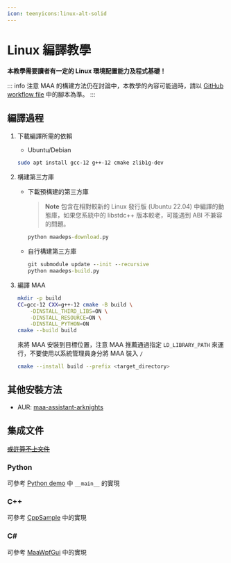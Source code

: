 ```yaml
---
icon: teenyicons:linux-alt-solid
---
```

# Linux 編譯教學

**本教學需要讀者有一定的 Linux 環境配置能力及程式基礎！**

::: info 注意
MAA 的構建方法仍在討論中，本教學的內容可能過時，請以 [GitHub workflow file](https://github.com/MaaAssistantArknights/MaaAssistantArknights/blob/master/.github/workflows/ci.yml#L134) 中的腳本為準。
:::

## 編譯過程

1. 下載編譯所需的依賴

    - Ubuntu/Debian

    ```bash
    sudo apt install gcc-12 g++-12 cmake zlib1g-dev
    ```

2. 構建第三方庫

    - 下載預構建的第三方庫

        > **Note**
        > 包含在相對較新的 Linux 發行版 (Ubuntu 22.04) 中編譯的動態庫，如果您系統中的 libstdc++ 版本較老，可能遇到 ABI 不兼容的問題。
        ```cmd
        python maadeps-download.py
        ```

    - 自行構建第三方庫

        ```cmd
        git submodule update --init --recursive
        python maadeps-build.py
        ```

3. 編譯 MAA

    ```bash
    mkdir -p build
    CC=gcc-12 CXX=g++-12 cmake -B build \
        -DINSTALL_THIRD_LIBS=ON \
        -DINSTALL_RESOURCE=ON \
        -DINSTALL_PYTHON=ON
    cmake --build build
    ```

    來將 MAA 安裝到目標位置，注意 MAA 推薦通過指定 `LD_LIBRARY_PATH` 來運行，不要使用以系統管理員身分將 MAA 裝入 `/`

    ```bash
    cmake --install build --prefix <target_directory>
    ```

## 其他安裝方法
- AUR: [maa-assistant-arknights](https://aur.archlinux.org/packages/maa-assistant-arknights)

## 集成文件

[~~或許算不上文件~~](3.1-集成文件.md)

### Python

可參考 [Python demo](https://github.com/MaaAssistantArknights/MaaAssistantArknights/blob/master/src/Python/sample.py) 中 `__main__` 的實現

### C++

可參考 [CppSample](https://github.com/MaaAssistantArknights/MaaAssistantArknights/blob/master/src/Cpp/main.cpp) 中的實現

### C#

可參考 [MaaWpfGui](https://github.com/MaaAssistantArknights/MaaAssistantArknights/blob/master/src/MaaWpfGui/Main/AsstProxy.cs) 中的實現
